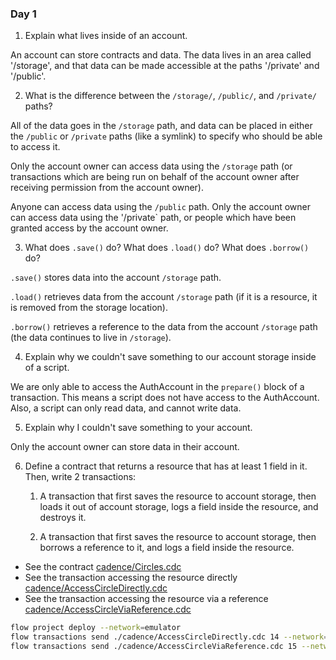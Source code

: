 ### Day 1

1. Explain what lives inside of an account.

An account can store contracts and data.  The data lives in an
area called '/storage', and that data can be made accessible at the
paths '/private' and '/public'.

2. What is the difference between the `/storage/`, `/public/`, and `/private/` paths?

All of the data goes in the `/storage` path, and data can be
placed in either the `/public` or `/private` paths (like a
symlink) to specify who should be able to access it.

Only the account owner can access data using the `/storage` path
(or transactions which are being run on behalf of the account
owner after receiving permission from the account owner).

Anyone can access data using the `/public` path.  Only the
account owner can access data using the '/private` path, or
people which have been granted access by the account owner.

3. What does `.save()` do? What does `.load()` do? What does `.borrow()` do?

`.save()` stores data into the account `/storage` path.

`.load()` retrieves data from the account `/storage` path (if it
is a resource, it is removed from the storage location).

`.borrow()` retrieves a reference to the data from the account
`/storage` path (the data continues to live in `/storage`).

4. Explain why we couldn't save something to our account storage inside of a script.

We are only able to access the AuthAccount in the `prepare()`
block of a transaction.  This means a script does not have access
to the AuthAccount.  Also, a script can only read data, and
cannot write data.

5. Explain why I couldn't save something to your account.

Only the account owner can store data in their account.

6. Define a contract that returns a resource that has at least 1 field in it. Then, write 2 transactions:

    1) A transaction that first saves the resource to account storage, then loads it out of account storage, logs a field inside the resource, and destroys it.

    2) A transaction that first saves the resource to account storage, then borrows a reference to it, and logs a field inside the resource.

- See the contract [cadence/Circles.cdc](cadence/Circles.cdc)
- See the transaction accessing the resource directly [cadence/AccessCircleDirectly.cdc](cadence/AccessCircleDirectly.cdc)
- See the transaction accessing the resource via a reference [cadence/AccessCircleViaReference.cdc](cadence/AccessCircleViaReference.cdc)

```sh
flow project deploy --network=emulator
flow transactions send ./cadence/AccessCircleDirectly.cdc 14 --network=emulator --signer=emulator-account
flow transactions send ./cadence/AccessCircleViaReference.cdc 15 --network=emulator --signer=emulator-account
```
